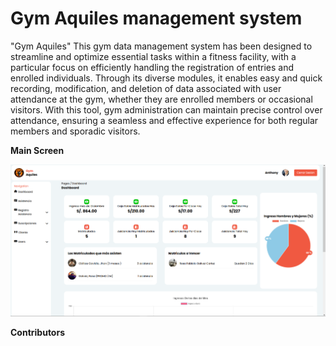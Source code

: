 # Gym Aquiles management system

"Gym Aquiles" This gym data management system has been designed to streamline and optimize essential tasks within a fitness facility, with a particular focus on efficiently handling the registration of entries and enrolled individuals. Through its diverse modules, it enables easy and quick recording, modification, and deletion of data associated with user attendance at the gym, whether they are enrolled members or occasional visitors. With this tool, gym administration can maintain precise control over attendance, ensuring a seamless and effective experience for both regular members and sporadic visitors.

**Main Screen**

![Main Screen](/assets/images/background/main-screen.PNG)


**Contributors**
